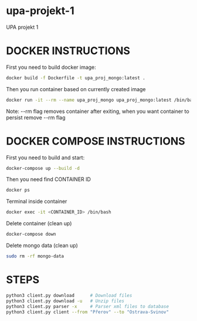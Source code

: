 # upa-projekt-1
UPA projekt 1


# DOCKER INSTRUCTIONS 

First you need to build docker image:
```bash
docker build -f Dockerfile -t upa_proj_mongo:latest .
```

Then you run container based on currently created image

```bash
docker run -it --rm --name upa_proj_mongo upa_proj_mongo:latest /bin/bash
```

Note: --rm flag removes container after exiting, when you want container to persist remove --rm flag

# DOCKER COMPOSE INSTRUCTIONS 

First you need to build and start:
```bash
docker-compose up --build -d
```

Then you need find CONTAINER ID
```bash
docker ps
```

Terminal inside container
```bash
docker exec -it <CONTAINER_ID> /bin/bash
```

Delete container (clean up)
```bash
docker-compose down
```

Delete mongo data (clean up)
```bash
sudo rm -rf mongo-data
```

# STEPS

```bash
python3 client.py download      # Download files
python3 client.py download -u   # Unzip files
python3 client.py parser -x     # Parser xml files to database
python3 client.py client --from "Přerov" --to "Ostrava-Svinov"
```